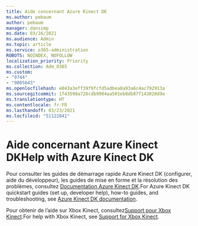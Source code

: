 ```yaml
---
title: Aide concernant Azure Kinect DK
ms.author: pebaum
author: pebaum
manager: dansimp
ms.date: 03/16/2021
ms.audience: Admin
ms.topic: article
ms.service: o365-administration
ROBOTS: NOINDEX, NOFOLLOW
localization_priority: Priority
ms.collection: Adm_O365
ms.custom:
- "9744"
- "9005643"
ms.openlocfilehash: e043a3eff39f9fcfd5adbea8a93a6c4ac792913a
ms.sourcegitcommit: 1f43598a726cdb9904aa501eb8db87f143020d9e
ms.translationtype: HT
ms.contentlocale: fr-FR
ms.lasthandoff: 03/23/2021
ms.locfileid: "51122841"
---
```

# <a name="help-with-azure-kinect-dk"></a><span data-ttu-id="fc5e3-102">Aide concernant Azure Kinect DK</span><span class="sxs-lookup"><span data-stu-id="fc5e3-102">Help with Azure Kinect DK</span></span>

<span data-ttu-id="fc5e3-103">Pour consulter les guides de démarrage rapide Azure Kinect DK (configurer, aide du développeur), les guides de mise en forme et la résolution des problèmes, consultez [Documentation Azure Kinect DK](https://docs.microsoft.com/azure/kinect-dk/).</span><span class="sxs-lookup"><span data-stu-id="fc5e3-103">For Azure Kinect DK quickstart guides (set up, developer help), how-to guides, and troubleshooting, see [Azure Kinect DK documentation](https://docs.microsoft.com/azure/kinect-dk/).</span></span>


<span data-ttu-id="fc5e3-104">Pour obtenir de l’aide sur Xbox Kinect, consultez[Support pour Xbox Kinect](https://www.xbox.com/Search?q=kinect&rtc=1#nav-support).</span><span class="sxs-lookup"><span data-stu-id="fc5e3-104">For help with Xbox Kinect, see [Support for Xbox Kinect](https://www.xbox.com/Search?q=kinect&rtc=1#nav-support).</span></span>